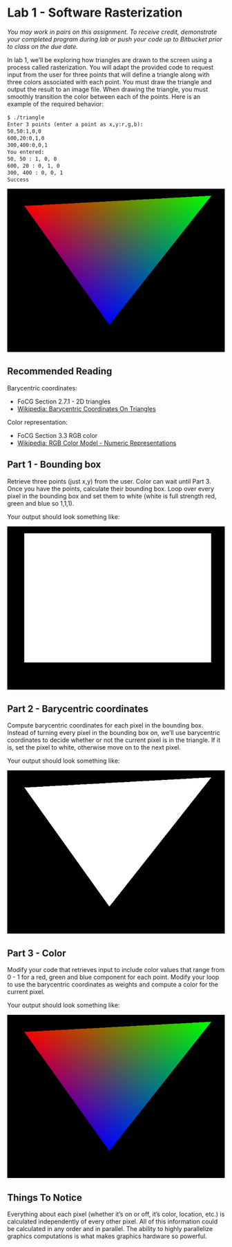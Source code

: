 # Lab 1 - Software Rasterization

*You may work in pairs on this assignment. To receive credit, demonstrate your
completed program during lab or push your code up to Bitbucket prior to class on
the due date.*

In lab 1, we’ll be exploring how triangles are drawn to the screen using a
process called rasterization. You will adapt the provided code to request input
from the user for three points that will define a triangle along with three
colors associated with each point. You must draw the triangle and output the
result to an image file. When drawing the triangle, you must smoothly transition
the color between each of the points. Here is an example of the required
behavior:

    $ ./triangle
    Enter 3 points (enter a point as x,y:r,g,b):
    50,50:1,0,0
    600,20:0,1,0
    300,400:0,0,1
    You entered:
    50, 50 : 1, 0, 0
    600, 20 : 0, 1, 0
    300, 400 : 0, 0, 1
    Success

![triangle.jpg](./img/color_triangle.jpg)

## Recommended Reading

Barycentric coordinates:

* FoCG Section 2.7.1 - 2D triangles
* [Wikipedia: Barycentric Coordinates On Triangles](http://en.wikipedia.org/wiki/Barycentric_coordinate_system#Barycentric_coordinates_on_triangles)

Color representation:

* FoCG Section 3.3 RGB color
* [Wikipedia: RGB Color Model - Numeric Representations](http://en.wikipedia.org/wiki/RGB_color_model#Numeric_representations)

## Part 1 - Bounding box

Retrieve three points (just x,y) from the user. Color can wait until Part 3.
Once you have the points, calculate their bounding box. Loop over every pixel in
the bounding box and set them to white (white is full strength red, green and
blue so 1,1,1).

Your output should look something like:

![rectangle.jpg](./img/rectangle.jpg)

## Part 2 - Barycentric coordinates

Compute barycentric coordinates for each pixel in the bounding box. Instead of
turning every pixel in the bounding box on, we’ll use barycentric coordinates to
decide whether or not the current pixel is in the triangle. If it is, set the
pixel to white, otherwise move on to the next pixel.

Your output should look something like:

![white_triangle.jpg](./img/white_triangle.jpg)

## Part 3 - Color

Modify your code that retrieves input to include color values that range from
0 - 1 for a red, green and blue component for each point. Modify your loop to use
the barycentric coordinates as weights and compute a color for the current
pixel.

Your output should look something like:

![color_triangle.jpg](./img/color_triangle.jpg)

## Things To Notice

Everything about each pixel (whether it’s on or off, it’s color, location, etc.)
is calculated independently of every other pixel.  All of this information could
be calculated in any order and in parallel. The ability to highly parallelize
graphics computations is what makes graphics hardware so powerful.
